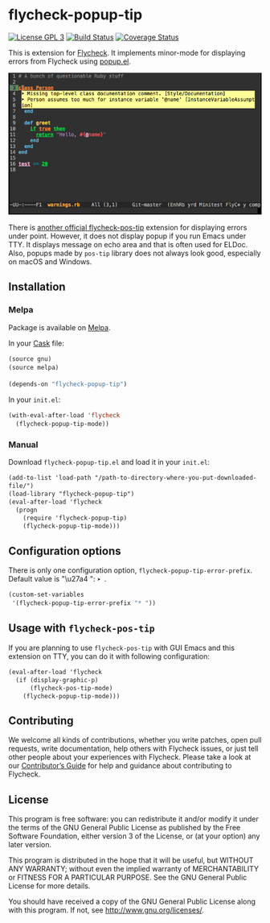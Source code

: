 # flycheck-popup-tip

[![License GPL 3](https://img.shields.io/github/license/flycheck/flycheck-popup-tip.svg)][COPYING]
[![Build Status](https://travis-ci.org/flycheck/flycheck-popup-tip.svg?branch=master)](https://travis-ci.org/flycheck/flycheck-popup-tip)
[![Coverage Status](https://coveralls.io/repos/github/flycheck/flycheck-popup-tip/badge.svg)](https://coveralls.io/github/flycheck/flycheck-popup-tip)

This is extension for [Flycheck](http://www.flycheck.org/). It implements minor-mode for displaying errors from Flycheck using [popup.el](https://github.com/auto-complete/popup-el).

![flycheck-popup-tip screenshot](screenshots/01.png)

There is [another official flycheck-pos-tip](https://github.com/flycheck/flycheck-pos-tip) extension for displaying errors under point. However, it does not display popup if you run Emacs under TTY. It displays message on echo area and that is often used for ELDoc.
Also, popups made by `pos-tip` library does not always look good, especially on macOS and Windows.

## Installation

### Melpa

Package is available on [Melpa](https://melpa.org/).

In your [Cask](http://cask.github.io) file:

```cl
(source gnu)
(source melpa)

(depends-on "flycheck-popup-tip")
```

In your `init.el`:

```cl
(with-eval-after-load 'flycheck
  (flycheck-popup-tip-mode))
```

### Manual

Download `flycheck-popup-tip.el` and load it in your `init.el`:

``` elisp
(add-to-list 'load-path "/path-to-directory-where-you-put-downloaded-file/")
(load-library "flycheck-popup-tip")
(eval-after-load 'flycheck
  (progn
    (require 'flycheck-popup-tip)
    (flycheck-popup-tip-mode)))
```

## Configuration options

There is only one configuration option, `flycheck-popup-tip-error-prefix`.
Default value is "\u27a4 ": `➤ `.

```cl
(custom-set-variables
 '(flycheck-popup-tip-error-prefix "* "))
```

## Usage with `flycheck-pos-tip`

If you are planning to use `flycheck-pos-tip` with GUI Emacs and this extension on TTY, you can do it with following configuration:

``` elisp
(eval-after-load 'flycheck
  (if (display-graphic-p)
      (flycheck-pos-tip-mode)
    (flycheck-popup-tip-mode)))
```

## Contributing

We welcome all kinds of contributions, whether you write patches, open pull
requests, write documentation, help others with Flycheck issues, or just tell
other people about your experiences with Flycheck.  Please take a look at our
[Contributor’s Guide][contrib]
for help and guidance about contributing to Flycheck.

## License

This program is free software: you can redistribute it and/or modify it under
the terms of the GNU General Public License as published by the Free Software
Foundation, either version 3 of the License, or (at your option) any later
version.

This program is distributed in the hope that it will be useful, but WITHOUT ANY
WARRANTY; without even the implied warranty of MERCHANTABILITY or FITNESS FOR A
PARTICULAR PURPOSE.  See the GNU General Public License for more details.

You should have received a copy of the GNU General Public License along with
this program.  If not, see http://www.gnu.org/licenses/.

[COPYING]: https://github.com/flycheck/flycheck-popup-tip/blob/master/COPYING
[contrib]: http://www.flycheck.org/en/latest/contributor/contributing.html

